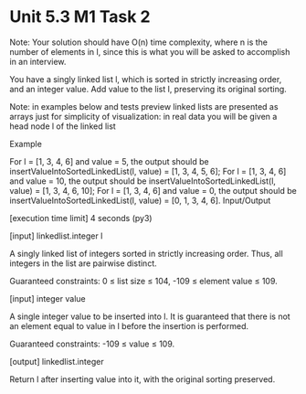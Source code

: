 # Unit 5.3 M1 Task 2
Note: Your solution should have O(n) time complexity, where n is the number of elements in l, since this is what you will be asked to accomplish in an interview.

You have a singly linked list l, which is sorted in strictly increasing order, and an integer value. Add value to the list l, preserving its original sorting.

Note: in examples below and tests preview linked lists are presented as arrays just for simplicity of visualization: in real data you will be given a head node l of the linked list

Example

For l = [1, 3, 4, 6] and value = 5, the output should be
insertValueIntoSortedLinkedList(l, value) = [1, 3, 4, 5, 6];
For l = [1, 3, 4, 6] and value = 10, the output should be
insertValueIntoSortedLinkedList(l, value) = [1, 3, 4, 6, 10];
For l = [1, 3, 4, 6] and value = 0, the output should be
insertValueIntoSortedLinkedList(l, value) = [0, 1, 3, 4, 6].
Input/Output

[execution time limit] 4 seconds (py3)

[input] linkedlist.integer l

A singly linked list of integers sorted in strictly increasing order. Thus, all integers in the list are pairwise distinct.

Guaranteed constraints:
0 ≤ list size ≤ 104,
-109 ≤ element value ≤ 109.

[input] integer value

A single integer value to be inserted into l. It is guaranteed that there is not an element equal to value in l before the insertion is performed.

Guaranteed constraints:
-109 ≤ value ≤ 109.

[output] linkedlist.integer

Return l after inserting value into it, with the original sorting preserved.